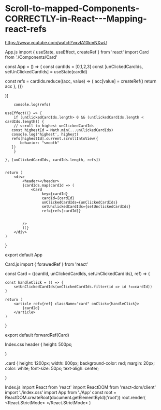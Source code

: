 # Scroll-to-mapped-Components-CORRECTLY-in-React---Mapping-react-refs

https://www.youtube.com/watch?v=vIA10kmNXwU

App.js
import { useState, useEffect, createRef } from 'react'
import Card from './Components/Card'

const App = () => {
    const cardIds = [0,1,2,3]
    const [unClickedCardIds, setUnClickedCardIds] = useState(cardId)

   const refs = cardIds.reduce((acc, value) => {
        acc[value] = createRef()
        return acc
   }, {})

   })

        console.log(refs)

    useEffect(() => {
        if (unClickedCardIds.length> 0 && (unClickedCardIds.length < cardIds.length)) {
        // scroll to highest unClickedCardIds
       const highestId = Math.min(...unClickedCardIds)
       console.log('highest', highest)
       refs[highestId].current.scrollIntoView({
           behavior: "smooth"
       })
        }

    }, [unClickedCardIds, cardIds.length, refs])


    return (
        <div>
            <header></header>
            {cardIds.map(cardId => (
                <Card
                     key={cardId}
                     cardId={cardId}
                     unClickedCardIds={unClickedCardIds}
                     setUnclickedCardIds={setUnclickedCardIds}
                     ref={refs[cardId]}

                
            />
            ))}
        </div>
    )
}

export default App


Card.js
import { forawedRef } from 'react'

const Card = ({cardId, unClickedCardIds, setUnClickedCardIds}, ref) => {

    const handleClick = () => {
        setUnClickedCardIds(unClickedCardIds.filter(id => id !==cardId))
    }

    return (
        <article ref={ref} className="card" onClick={handleClick}>
            {cardId}
        </article>
    )
}       

export default forwardRef(Card) 


Index.css
header {
    height: 500px;
    
}


.card {
    height: 1200px;
    width: 600px;
    background-color: red;
    margin: 20px;
    color: white;
    font-size: 50px;
    text-aligh: center;
    
}


Index.js
import React from 'react'
import ReactDOM from 'react-dom/client'
import './index.css'
import App from './App'
const root = ReactDOM.createRoot(document.getElementById(('root'))
root.render(
    <React.StrictMode>
        <App/>
</React.StrictMode>
)




